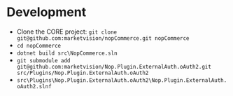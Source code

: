 # Development
* Clone the CORE project: `git clone git@github.com:marketvision/nopCommerce.git nopCommerce`
* `cd nopCommerce`
* `dotnet build src\NopCommerce.sln`
* `git submodule add git@github.com:marketvision/Nop.Plugin.ExternalAuth.oAuth2.git src/Plugins/Nop.Plugin.ExternalAuth.oAuth2`
* `src\Plugins\Nop.Plugin.ExternalAuth.oAuth2\Nop.Plugin.ExternalAuth.oAuth2.slnf`